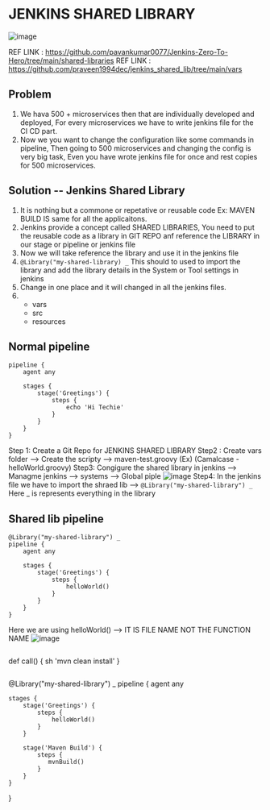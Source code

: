 # JENKINS SHARED LIBRARY 

![image](https://github.com/pavankumar0077/Complete-DevOps/assets/40380941/74b20602-190d-4e9f-a6a4-b86d78b4d9af)

REF LINK : https://github.com/pavankumar0077/Jenkins-Zero-To-Hero/tree/main/shared-libraries
REF LINK : https://github.com/praveen1994dec/jenkins_shared_lib/tree/main/vars

Problem
--
1) We hava 500 + microservices then that are individually developed and deployed, For every microservices we have to write jenkins file for the CI CD part.
2) Now we you want to change the configuration like some commands in pipeline, Then going to 500 microservices and changing the config is very big task, Even you have wrote
jenkins file for once and rest copies for 500 microservices.

Solution -- Jenkins Shared Library
--
1) It is nothing but a commone or repetative or reusable code Ex: MAVEN BUILD IS same for all the applicaitons.
2) Jenkins provide a concept called SHARED LIBRARIES, You need to put the reusable code as a library in GIT REPO anf reference the LIBRARY in our stage or pipeline or jenkins file
3) Now we will take reference the library and use it in the jenkins file
4) ``` @Library("my-shared-library) _ ``` This should to used to import the library and add the library details in the System or Tool settings in jenkins
5) Change in one place and it will changed in all the jenkins files.
6) - vars
   - src
   - resources
  
Normal pipeline
--
```
pipeline {
    agent any

    stages {
        stage('Greetings') {
            steps {
                echo 'Hi Techie'
            }
        }
    }
}

```
Step 1: Create a Git Repo for JENKINS SHARED LIBRARY
Step2 : Create vars folder --> Create the scripty --> maven-test.groovy (Ex) (Camalcase - helloWorld.groovy)
Step3: Congigure the shared library in jenkins --> Managme jenkins --> systems --> Global piple 
![image](https://github.com/pavankumar0077/Complete-DevOps/assets/40380941/3b371921-2e5d-4ea6-b127-e16f9525a1bd)
Step4: In the jenkins file we have to import the shraed lib --> ``` @Library("my-shared-library") _ ``` Here _ is represents everything in the library

Shared lib pipeline
--
```
@Library("my-shared-library") _
pipeline {
    agent any

    stages {
        stage('Greetings') {
            steps {
                helloWorld()
            }
        }
    }
}
```
Here we are using helloWorld() --> IT IS FILE NAME NOT THE FUNCTION NAME 
![image](https://github.com/pavankumar0077/Complete-DevOps/assets/40380941/b9786411-d25c-4b38-99c8-cff7864070e2)

```
```
def call() {
  sh 'mvn clean install'
}

```
```
@Library("my-shared-library") _
pipeline {
    agent any

    stages {
        stage('Greetings') {
            steps {
                helloWorld()
            }
        }
        
        stage('Maven Build') {
            steps {
               mvnBuild()
            }
        }
    }
}
```



